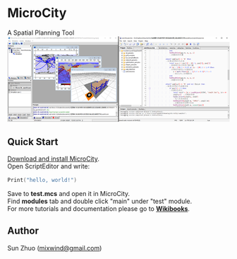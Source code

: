 # MicroCity
A Spatial Planning Tool
![Screenshots](microcity.png)
## Quick Start
[Download and install MicroCity](https://github.com/microcity/microcity/releases/download/MicroCity2.0/MicroCity2.0Setup.exe).  
Open ScriptEditor and write:  
```lua
Print("hello, world!")
```
Save to **test.mcs** and open it in MicroCity.  
Find **modules** tab and double click "main" under "test" module.  
For more tutorials and documentation please go to [**Wikibooks**](https://en.wikibooks.org/wiki/MicroCity).  
## Author
Sun Zhuo (mixwind@gmail.com)
